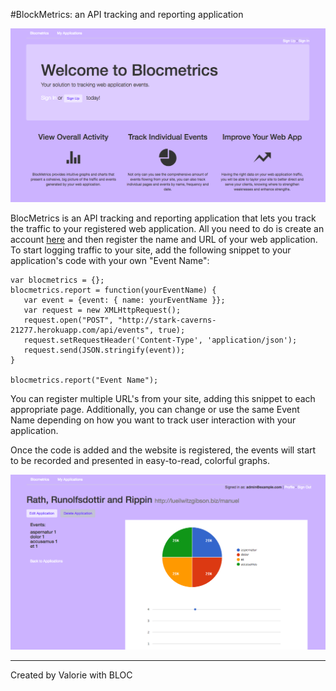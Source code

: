 #BlockMetrics: an API tracking and reporting application

![Blocmetrics HomeScreen](app/assets/images/HomePage.png)

BlocMetrics is an API tracking and reporting application that lets you track the traffic to your registered web application. All you need to do is create an account [here](http://stark-caverns-21277.herokuapp.com/) and then register the name and URL of your web application. To start logging traffic to your site, add the following snippet to your application's code with your own "Event Name":

````
var blocmetrics = {};
blocmetrics.report = function(yourEventName) {
   var event = {event: { name: yourEventName }};
   var request = new XMLHttpRequest();
   request.open("POST", "http://stark-caverns-21277.herokuapp.com/api/events", true);
   request.setRequestHeader('Content-Type', 'application/json');
   request.send(JSON.stringify(event));
}

blocmetrics.report("Event Name");
````

You can register multiple URL's from your site, adding this snippet to each appropriate page. Additionally, you can change or use the same Event Name depending on how you want to track user interaction with your application.

Once the code is added and the website is registered, the events will start to be recorded and presented in easy-to-read, colorful graphs.

![Blocmetrics Graphs](app/assets/images/Graphs.png)

----
Created by Valorie with BLOC
